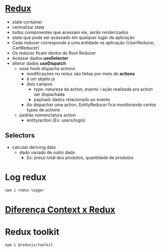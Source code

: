 # [Redux](https://redux.js.org/style-guide)
- state container
- centralizar state
- todos componentes que acessam ele, serão renderizados 
- state que pode ser acessado em qualquer lugar da aplicação
- Cada reducer corresponde a uma entidade na aplicação (UserReducer, CartReducer)
- Os reducer ficam dentro do Root Reducer
- Acessar dados **useSelector**
- alterar dados **useDispatch**
  - esse hook dispacha actions
    - modificações no redux são feitas por meio de **actions**
    - é um objeto js
    - dois campos
      - type: natureza da action, evento / ação realizada pra action ser dispachada
      - payload: dados relacionado ao evento
    - Ao dispachar uma action, EntityReducer fica monitorando certos types de actions
  - padrão nomenclatura action
    - entity/action (Ex: users/login)
## Selectors
- calcular deriving data
  - dado variado de outro dado
    - Ex: preço total dos produtos, quantidade de produtos

# Log redux
```sh
npm i redux-logger
```
# [Diferença Context x Redux](https://levelup.gitconnected.com/react-context-api-vs-redux-99d46b8ff2eb)

# Redux toolkit
```sh
npm i @reduxjs/toolkit
```